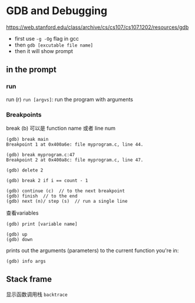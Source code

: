 # GDB and Debugging
https://web.stanford.edu/class/archive/cs/cs107/cs107.1202/resources/gdb

- first use ``-g -Og`` flag in gcc
- then ``gdb [excutable file name]``
- then it will show prompt

## in the prompt
### run
run (r)
``run [argvs]``: run the program with arguments

### Breakpoints
break (b)
可以是 function name 或者 line num
```
(gdb) break main
Breakpoint 1 at 0x400a6e: file myprogram.c, line 44.

(gdb) break myprogram.c:47
Breakpoint 2 at 0x400a8c: file myprogram.c, line 47.

(gdb) delete 2

(gdb) break 2 if i == count - 1

(gdb) continue (c)  // to the next breakpoint
(gdb) finish  // to the end
(gdb) next (n)/ step (s)  // run a single line
```

查看variables
```
(gdb) print [variable name]

(gdb) up
(gdb) down
```
prints out the arguments (parameters) to the current function you're in:

```
(gdb) info args 
```

## Stack frame
显示函数调用栈
``backtrace``


